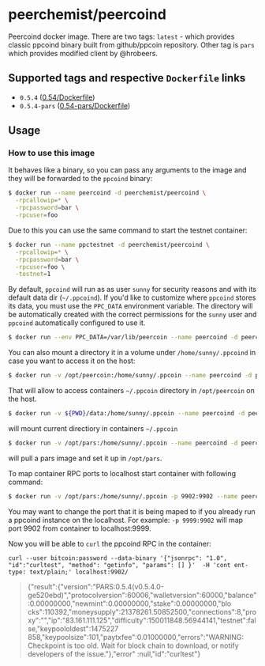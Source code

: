 # peerchemist/peercoind
Peercoind docker image. There are two tags: `latest` - which provides classic ppcoind binary built from github/ppcoin repository.
Other tag is `pars` which provides modified client by @hrobeers.

## Supported tags and respective `Dockerfile` links
- `0.5.4` ([0.54/Dockerfile](https://github.com/peerchemist/docker-peercoind/blob/master/0.5.4/Dockerfile))
- `0.5.4-pars` ([0.54-pars/Dockerfile](https://github.com/peerchemist/docker-peercoind/blob/master/0.5.4-pars/Dockerfile))

## Usage
### How to use this image

It behaves like a binary, so you can pass any arguments to the image and they will be forwarded to the `ppcoind` binary:

```sh
$ docker run --name peercoind -d peerchemist/peercoind \
  -rpcallowip=* \
  -rpcpassword=bar \
  -rpcuser=foo
```

Due to this you can use the same command to start the testnet container:

```sh
$ docker run --name ppctestnet -d peerchemist/peercoind \
  -rpcallowip=* \
  -rpcpassword=bar \
  -rpcuser=foo \
  -testnet=1
```

By default, `ppcoind` will run as as user `sunny` for security reasons and with its default data dir (`~/.ppcoind`). If you'd like to customize where `ppcoind` stores its data, you must use the `PPC_DATA` environment variable. The directory will be automatically created with the correct permissions for the `sunny` user and `ppcoind` automatically configured to use it.

```sh
$ docker run --env PPC_DATA=/var/lib/peercoin --name peercoind -d peerchemist/peercoind
```

You can also mount a directory it in a volume under `/home/sunny/.ppcoind` in case you want to access it on the host:

```sh
$ docker run -v /opt/peercoin:/home/sunny/.ppcoin --name peercoind -d peerchemist/peercoind
```
That will allow to access containers `~/.ppcoin` directory in `/opt/peercoin` on the host.


```sh
$ docker run -v ${PWD}/data:/home/sunny/.ppcoin --name peercoind -d peerchemist/peercoind
```
will mount current directiory in containers `~/.ppcoin`


```sh
$ docker run -v /opt/pars:/home/sunny/.ppcoin --name peercoind -d peerchemist/peercoind:pars
```
will pull a pars image and set it up in `/opt/pars`.


To map container RPC ports to localhost start container with following command:

```sh
$ docker run -v /opt/pars:/home/sunny/.ppcoin -p 9902:9902 --name peercoind -d peerchemist/peercoind:pars -rpcallowip=*
```
You may want to change the port that it is being maped to if you already run a ppcoind instance on the localhost.
For example: `-p 9999:9902` will map port 9902 from container to localhost:9999.

Now you will be able to `curl` the ppcoind RPC in the container:

`curl --user bitcoin:password --data-binary '{"jsonrpc": "1.0", "id":"curltest", "method": "getinfo", "params": [] }'  -H 'cont
ent-type: text/plain;' localhost:9902/`

> {"result":{"version":"PARS:0.5.4(v0.5.4.0-ge520ebd)","protocolversion":60006,"walletversion":60000,"balance":0.00000000,"newmint":0.00000000,"stake":0.00000000,"blo
cks":110392,"moneysupply":21378261.50852500,"connections":8,"proxy":"","ip":"83.161.111.125","difficulty":150011848.56944141,"testnet":false,"keypoololdest":1475227
858,"keypoolsize":101,"paytxfee":0.01000000,"errors":"WARNING: Checkpoint is too old. Wait for block chain to download, or notify developers of the issue."},"error"
:null,"id":"curltest"}